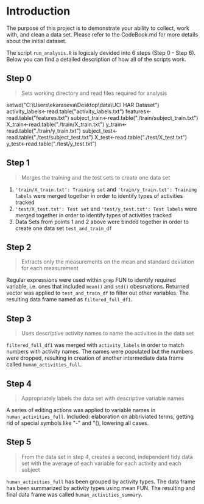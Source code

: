 # Introduction
The purpose of this project is to demonstrate your ability to collect, work with, and clean a data set.
Please refer to the CodeBook.md for more details about the initial dataset.

The script `run_analysis.R` is logicaly devided into 6 steps (Step 0 - Step 6).
Below you can find a detailed description of how all of the scripts work.

## Step 0 
> Sets working directory and read files required for analysis

<!-- -->
setwd("C:\\Users\\ekaraseva\\Desktop\\data\\UCI HAR Dataset")
  activity_labels<-read.table("activity_labels.txt")
  features<-read.table("features.txt")
  subject_train<-read.table("./train/subject_train.txt")
  X_train<-read.table("./train/X_train.txt")
  y_train<-read.table("./train/y_train.txt")
  subject_test<-read.table("./test/subject_test.txt")
  X_test<-read.table("./test/X_test.txt")
  y_test<-read.table("./test/y_test.txt")

## Step 1
> Merges the training and the test sets to create one data set

1. `'train/X_train.txt': Training set` and `'train/y_train.txt': Training labels` were merged together in order to identify types of activities tracked
2. `'test/X_test.txt': Test set` and `'test/y_test.txt': Test labels` were merged together in order to identify types of activities tracked
3. Data Sets from points 1 and 2 above were binded together in order to create one data set `test_and_train_df`

## Step 2
> Extracts only the measurements on the mean and standard deviation for each measurement

Regular expressions were used within `grep` FUN to identify required variable, i.e. ones that included `mean()` and `std()` obesrvations.
Returned vector was applied to `test_and_train_df` to filter out other variables. The resulting data frame named as `filtered_full_df1`.

## Step 3
> Uses descriptive activity names to name the activities in the data set

`filtered_full_df1` was merged with `activity_labels` in order to match numbers with activity names. The names were populated but the numbers were dropped, resulting in creation of another intermediate data frame called `human_activities_full`. 

## Step 4 
> Appropriately labels the data set with descriptive variable names

A series of editing actions was applied to variable names in `human_activities_full`. Included: elaboration on abbriviated terms, getting rid of special symbols like "-" and "(), lowering all cases.

## Step 5
> From the data set in step 4, creates a second, independent tidy data set with the average of each variable for each activity and each subject

`human_activities_full` has been grouped by activity types. The data frame has been summarized by activity types using mean FUN. The resulting and final data frame was called `human_activities_summary`.
